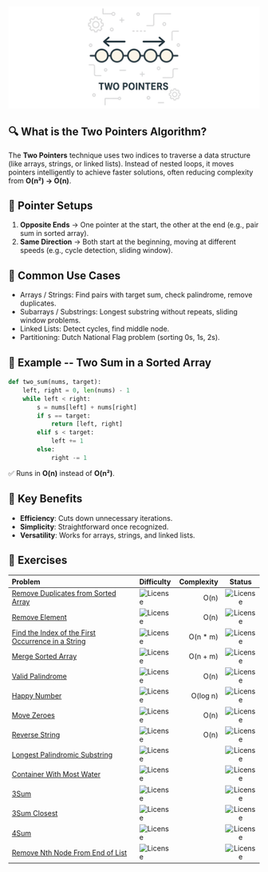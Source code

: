 ![Two pointers](docs/assets/two-pointers.png)

## 🔍 What is the Two Pointers Algorithm?
The **Two Pointers** technique uses two indices to traverse a data
structure (like arrays, strings, or linked lists). Instead of nested
loops, it moves pointers intelligently to achieve faster solutions,
often reducing complexity from **O(n²) → O(n)**.

## 🎯 Pointer Setups

1.  **Opposite Ends** → One pointer at the start, the other at the end
    (e.g., pair sum in sorted array).
2.  **Same Direction** → Both start at the beginning, moving at
    different speeds (e.g., cycle detection, sliding window).

## 📌 Common Use Cases

-   Arrays / Strings: Find pairs with target sum, check palindrome,
    remove duplicates.
-   Subarrays / Substrings: Longest substring without repeats, sliding
    window problems.
-   Linked Lists: Detect cycles, find middle node.
-   Partitioning: Dutch National Flag problem (sorting 0s, 1s, 2s).

## 🧩 Example -- Two Sum in a Sorted Array

``` python
def two_sum(nums, target):
    left, right = 0, len(nums) - 1
    while left < right:
        s = nums[left] + nums[right]
        if s == target:
            return [left, right]
        elif s < target:
            left += 1
        else:
            right -= 1
```

✅ Runs in **O(n)** instead of **O(n²)**.

## 🚀 Key Benefits

-   **Efficiency**: Cuts down unnecessary iterations.
-   **Simplicity**: Straightforward once recognized.
-   **Versatility**: Works for arrays, strings, and linked lists.

## 💪 Exercises

| Problem                                                                                                                                                                                        | Difficulty                                              | Complexity |                         Status                          |
|:-----------------------------------------------------------------------------------------------------------------------------------------------------------------------------------------------|:--------------------------------------------------------|-----------:|:-------------------------------------------------------:|
| [Remove Duplicates from Sorted Array](https://leetcode.com/problems/remove-duplicates-from-sorted-array)                                                                                       | ![License](https://img.shields.io/badge/Easy-greenblue) |       O(n) | ![License](https://img.shields.io/badge/Done-greenblue) |
| [Remove Element](https://leetcode.com/problems/remove-element/description/?envType=problem-list-v2&envId=two-pointers)                                                                         | ![License](https://img.shields.io/badge/Easy-greenblue) |       O(n) | ![License](https://img.shields.io/badge/Done-greenblue) |
| [Find the Index of the First Occurrence in a String](https://leetcode.com/problems/find-the-index-of-the-first-occurrence-in-a-string/description/?envType=problem-list-v2&envId=two-pointers) | ![License](https://img.shields.io/badge/Easy-greenblue) |   O(n * m) | ![License](https://img.shields.io/badge/Done-greenblue) |
| [Merge Sorted Array](https://leetcode.com/problems/merge-sorted-array/description/?envType=problem-list-v2&envId=two-pointers)                                                                 | ![License](https://img.shields.io/badge/Easy-greenblue) |   O(n + m) | ![License](https://img.shields.io/badge/Done-greenblue) |
| [Valid Palindrome](https://leetcode.com/problems/valid-palindrome/description/?envType=problem-list-v2&envId=two-pointers)                                                                     | ![License](https://img.shields.io/badge/Easy-greenblue) |       O(n) | ![License](https://img.shields.io/badge/Done-greenblue) |
| [Happy Number](https://leetcode.com/problems/happy-number/description/?envType=problem-list-v2&envId=two-pointers)                                                                             | ![License](https://img.shields.io/badge/Easy-greenblue) |   O(log n) |   ![License](https://img.shields.io/badge/Todo-gray)    |
| [Move Zeroes](https://leetcode.com/problems/move-zeroes/description/?envType=problem-list-v2&envId=two-pointers)                                                                               | ![License](https://img.shields.io/badge/Easy-greenblue) |       O(n) | ![License](https://img.shields.io/badge/Done-greenblue) |
| [Reverse String](https://leetcode.com/problems/reverse-string/description/?envType=problem-list-v2&envId=two-pointers)                                                                         | ![License](https://img.shields.io/badge/Easy-greenblue) |       O(n) | ![License](https://img.shields.io/badge/Done-greenblue) |
| [Longest Palindromic Substring](https://leetcode.com/problems/longest-palindromic-substring/description/?envType=problem-list-v2&envId=two-pointers)                                           | ![License](https://img.shields.io/badge/Medium-orange)  |            |   ![License](https://img.shields.io/badge/Todo-gray)    |
| [Container With Most Water](https://leetcode.com/problems/container-with-most-water/description/?envType=problem-list-v2&envId=two-pointers)                                                   | ![License](https://img.shields.io/badge/Medium-orange)  |            |   ![License](https://img.shields.io/badge/Todo-gray)    |
| [3Sum](https://leetcode.com/problems/3sum/description/?envType=problem-list-v2&envId=two-pointers)                                                                                             | ![License](https://img.shields.io/badge/Medium-orange)  |            |   ![License](https://img.shields.io/badge/Todo-gray)    |
| [3Sum Closest](https://leetcode.com/problems/3sum-closest/description/?envType=problem-list-v2&envId=two-pointers)                                                                             | ![License](https://img.shields.io/badge/Medium-orange)  |            |   ![License](https://img.shields.io/badge/Todo-gray)    |
| [4Sum](https://leetcode.com/problems/4sum/description/?envType=problem-list-v2&envId=two-pointers)                                                                                             | ![License](https://img.shields.io/badge/Medium-orange)  |            |   ![License](https://img.shields.io/badge/Todo-gray)    |
| [Remove Nth Node From End of List](https://leetcode.com/problems/remove-nth-node-from-end-of-list/description/?envType=problem-list-v2&envId=two-pointers)                                     | ![License](https://img.shields.io/badge/Medium-orange)  |            |   ![License](https://img.shields.io/badge/Todo-gray)    |
